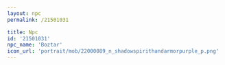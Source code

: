 ```yaml
---
layout: npc
permalink: /21501031

title: Npc
id: '21501031'
npc_name: 'Boztar'
icon_url: 'portrait/mob/22000089_n_shadowspirithandarmorpurple_p.png'
---
```


